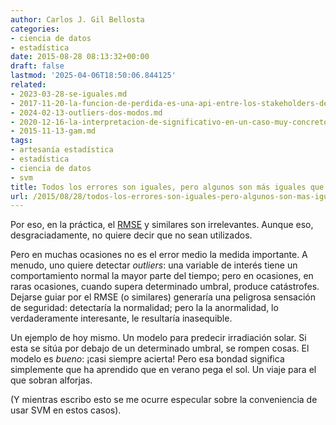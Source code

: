 ```yaml
---
author: Carlos J. Gil Bellosta
categories:
- ciencia de datos
- estadística
date: 2015-08-28 08:13:32+00:00
draft: false
lastmod: '2025-04-06T18:50:06.844125'
related:
- 2023-03-28-se-iguales.md
- 2017-11-20-la-funcion-de-perdida-es-una-api-entre-los-stakeholders-de-un-analisis-estadistico.md
- 2024-02-13-outliers-dos-modos.md
- 2020-12-16-la-interpretacion-de-significativo-en-un-caso-muy-concreto.md
- 2015-11-13-gam.md
tags:
- artesanía estadística
- estadística
- ciencia de datos
- svm
title: Todos los errores son iguales, pero algunos son más iguales que otros
url: /2015/08/28/todos-los-errores-son-iguales-pero-algunos-son-mas-iguales-que-otros/
---
```


Por eso, en la práctica, el [RMSE](https://es.wikipedia.org/wiki/Error_cuadr%C3%A1tico_medio) y similares son irrelevantes. Aunque eso, desgraciadamente, no quiere decir que no sean utilizados.

Pero en muchas ocasiones no es el error medio la medida importante. A menudo, uno quiere detectar _outliers_: una variable de interés tiene un comportamiento normal la mayor parte del tiempo; pero en ocasiones, en raras ocasiones, cuando supera determinado umbral, produce catástrofes. Dejarse guiar por el RMSE (o similares) generaría una peligrosa sensación de seguridad: detectaría la normalidad; pero la la anormalidad, lo verdaderamente interesante, le resultaría inasequible.

Un ejemplo de hoy mismo. Un modelo para predecir irradiación solar. Si esta se sitúa por debajo de un determinado umbral, se rompen cosas. El modelo es _bueno_: ¡casi siempre acierta! Pero esa bondad significa simplemente que ha aprendido que en verano pega el sol. Un viaje para el que sobran alforjas.

(Y mientras escribo esto se me ocurre especular sobre la conveniencia de usar SVM en estos casos).
